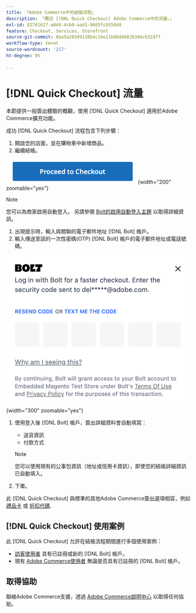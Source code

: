 ```yaml
---
title: 「Adobe Commerce中的結帳流程」
description: 「概述 [!DNL Quick Checkout] Adobe Commerce中的流量。」
exl-id: 82761627-a0d4-4cb0-aad1-9865fcb550d4
feature: Checkout, Services, Storefront
source-git-commit: 6ba5a283d9138b4c1be11b80486826304c63247f
workflow-type: tm+mt
source-wordcount: '217'
ht-degree: 0%

---
```


# [!DNL Quick Checkout] 流量

本節提供一般簽出體驗的概觀，使用 [!DNL Quick Checkout] 適用於Adobe Commerce擴充功能。

成功 [!DNL Quick Checkout] 流程包含下列步驟：

1. 開啟您的店面，並在購物車中新增商品。
1. 繼續結帳。

![簽出](assets/proceed-checkout.png){width="200" zoomable="yes"}

>[!NOTE]
>
> 您可以為商家啟用自動登入。 另請參閱 [Bolt的啟用自動登入主題](https://help.bolt.com/products/embedded/direct-api/auto-login/) 以取得詳細資訊。

1. 出現提示時，輸入與關聯的電子郵件地址 [!DNL Bolt] 帳戶。
1. 輸入傳送至該的一次性密碼(OTP) [!DNL Bolt] 帳戶的電子郵件地址或電話號碼。

![OTP快顯視窗](assets/new-logo-otp-email.png){width="300" zoomable="yes"}

1. 使用登入後 [!DNL Bolt] 帳戶，簽出詳細資料會自動填寫：

   - 送貨資訊
   - 付款方式

   >[!NOTE]
   >
   > 您可以使用現有的公事包資訊（地址或信用卡資訊），即使您的結帳詳細資訊已自動填入。

1. 下單。

此 [!DNL Quick Checkout] 與標準的其他Adobe Commerce簽出選項相容，例如 [禮品卡](https://docs.magento.com/user-guide/catalog/product-gift-card.html) 或 [折扣代碼](https://docs.magento.com/user-guide/marketing/price-rules-cart-coupon.html).

## [!DNL Quick Checkout] 使用案例

此 [!DNL Quick Checkout] 允許在結帳流程期間進行多個使用案例：

- [訪客使用者](../quick-checkout/checkout-bolt.md) 具有已註冊或新的 [!DNL Bolt] 帳戶。
- 現有 [Adobe Commerce使用者](../quick-checkout/checkout-adobe-commerce.md) 無論是否具有已註冊的 [!DNL Bolt] 帳戶。

## 取得協助

聯絡Adobe Commerce支援，透過 [Adobe Commerce說明中心](https://experienceleague.adobe.com/docs/commerce-knowledge-base/kb/overview.html) 以取得任何協助。
